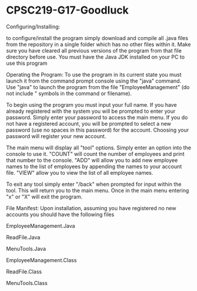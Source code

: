 # CPSC219-G17-Goodluck
Configuring/Installing: 

to configure/install the program simply download and compile all .java files from the repository in a single folder which has no other files within it. Make sure you have cleared all previous versions of the program from that file directory before use. You must have the Java JDK installed on your PC to use this program

Operating the Program:
To use the program in its current state you must launch it from the command prompt console using the "java" command. Use "java" to launch the program from the file "EmployeeManagement" (do not include " symbols in the command or filename). 

To begin using the program you must input your full name. If you have already registered with the system you will be prompted to enter your password. Simply enter your password to access the main menu. If you do not have a registered account, you will be prompted to select a new password (use no spaces in this password) for the account. Choosing your password will register your new account. 

The main menu will display all "tool" options. Simply enter an option into the console to use it. "COUNT" will count the number of employees and print that number to the console. "ADD" will allow you to add new employee names to the list of employees by appending the names to your account file. "VIEW" allow you to view the list of all employee names.

To exit any tool simply enter "/back" when prompted for input within the tool. This will return you to the main menu. Once in the main menu entering "x" or "X" will exit the program.

File Manifest:
Upon installation, assuming you have registered no new accounts you should have the following files

EmployeeManagement.Java

ReadFile.Java

MenuTools.Java

EmployeeManagement.Class

ReadFile.Class

MenuTools.Class
